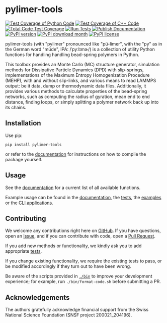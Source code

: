 # pylimer-tools

[![Test Coverage of Python Code](https://github.com/GenieTim/pylimer-tools/blob/main/.github/coverage.svg?raw=true)](https://github.com/GenieTim/pylimer-tools/actions/workflows/run-tests.yml)
[![Test Coverage of C++ Code](https://github.com/GenieTim/pylimer-tools/blob/main/.github/cpp-coverage.svg?raw=true)](https://github.com/GenieTim/pylimer-tools/actions/workflows/run-tests.yml)
[![Total Code Test Coverage](https://codecov.io/gh/GenieTim/pylimer-tools/branch/main/graph/badge.svg?token=5ZE1VSDXJQ)](https://codecov.io/gh/GenieTim/pylimer-tools)
[![Run Tests](https://github.com/GenieTim/pylimer-tools/actions/workflows/run-tests.yml/badge.svg)](https://github.com/GenieTim/pylimer-tools/actions/workflows/run-tests.yml)
[![Publish Documentation](https://github.com/GenieTim/pylimer-tools/actions/workflows/publish-documentation-html.yml/badge.svg)](https://github.com/GenieTim/pylimer-tools/actions/workflows/publish-documentation-html.yml)[![PyPI version](https://badge.fury.io/py/pylimer-tools.svg)](https://badge.fury.io/py/pylimer-tools)
[![PyPI download month](https://img.shields.io/pypi/dm/pylimer-tools.svg)](https://pypi.python.org/pypi/pylimer-tools/)
[![PyPI license](https://img.shields.io/pypi/l/pylimer-tools.svg)](https://pypi.python.org/pypi/pylimer-tools/)

pylimer-tools (with "pylimer" pronounced like "pü-limer", with the "py" as in the German word "müde", IPA: /ˈpyːlɪmɚ/) is a collection of utility Python functions for handling handling bead-spring polymers in Python.

This toolbox provides an Monte Carlo (MC) structure generator, 
simulation methods for Dissipative Particle Dynamics (DPD) with slip-springs,
implementations of the Maximum Entropy Homogenization Procedure (MEHP), with and without slip-links,
and various means to read LAMMPS output: be it data, dump or thermodynamic data files.
Additionally, it provides various methods to calculate properties of the bead-spring networks, such as computing the radius of gyration, mean end to end distance, finding loops, or simply splitting a polymer network back up into its chains.

## Installation

Use pip:

`pip install pylimer-tools`

or refer to the [documentation](https://genietim.github.io/pylimer-tools) for instructions on how to compile the package yourself.

## Usage

See the [documentation](https://genietim.github.io/pylimer-tools) for a current list of all available functions.

Example usage can be found in the [documentation](https://genietim.github.io/pylimer-tools/auto_examples/index.html), the [tests](https://github.com/GenieTim/pylimer-tools/tree/main/tests), the [examples](https://github.com/GenieTim/pylimer-tools/tree/main/examples)
or the [CLI applications](https://github.com/GenieTim/pylimer-tools/tree/main//src/pylimer_tools/).

## Contributing

We welcome any contributions right here on [GitHub](https://github.com/GenieTim/pylimer-tools/).
If you have questions, open an [Issue](https://github.com/GenieTim/pylimer-tools/issues), and if you can contribute with code, open a [Pull Request](https://github.com/GenieTim/pylimer-tools/pulls).

If you add new methods or functionality, we kindly ask you to add appropriate [tests](./tests/).

If you change existing functionality, we require the existing tests to pass, or be modified accordingly if they turn out to have been wrong.

Be aware of the scripts provided in [`./bin`](./bin/) to improve your development experience; for example, run `./bin/format-code.sh` before submitting a PR.

## Acknowledgements

The authors gratefully acknowledge financial support from the
Swiss National Science Foundation (SNSF project 200021_204196).
